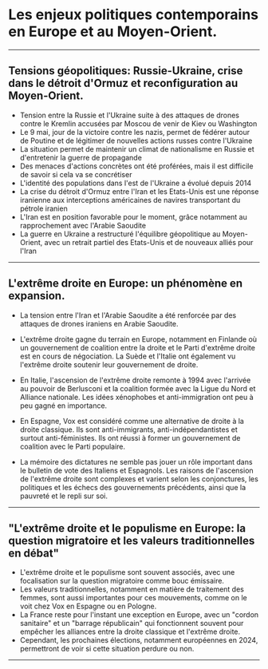 # Les enjeux politiques contemporains en Europe et au Moyen-Orient.

-----------

## Tensions géopolitiques: Russie-Ukraine, crise dans le détroit d'Ormuz et reconfiguration au Moyen-Orient.  
- Tension entre la Russie et l'Ukraine suite à des attaques de drones contre le Kremlin accusées par Moscou de venir de Kiev ou Washington
- Le 9 mai, jour de la victoire contre les nazis, permet de fédérer autour de Poutine et de légitimer de nouvelles actions russes contre l'Ukraine
- La situation permet de maintenir un climat de nationalisme en Russie et d'entretenir la guerre de propagande
- Des menaces d'actions concrètes ont été proférées, mais il est difficile de savoir si cela va se concrétiser
- L'identité des populations dans l'est de l'Ukraine a évolué depuis 2014
- La crise du détroit d'Ormuz entre l'Iran et les Etats-Unis est une réponse iranienne aux interceptions américaines de navires transportant du pétrole iranien
- L'Iran est en position favorable pour le moment, grâce notamment au rapprochement avec l'Arabie Saoudite
- La guerre en Ukraine a restructuré l'équilibre géopolitique au Moyen-Orient, avec un retrait partiel des Etats-Unis et de nouveaux alliés pour l'Iran

-----------

## L'extrême droite en Europe: un phénomène en expansion.  
- La tension entre l'Iran et l'Arabie Saoudite a été renforcée par des attaques de drones iraniens en Arabie Saoudite.

- L'extrême droite gagne du terrain en Europe, notamment en Finlande où un gouvernement de coalition entre la droite et le Parti d'extrême droite est en cours de négociation. La Suède et l'Italie ont également vu l'extrême droite soutenir leur gouvernement de droite.

- En Italie, l'ascension de l'extrême droite remonte à 1994 avec l'arrivée au pouvoir de Berlusconi et la coalition formée avec la Ligue du Nord et Alliance nationale. Les idées xénophobes et anti-immigration ont peu à peu gagné en importance.

- En Espagne, Vox est considéré comme une alternative de droite à la droite classique. Ils sont anti-immigrants, anti-indépendantistes et surtout anti-féministes. Ils ont réussi à former un gouvernement de coalition avec le Parti populaire.

- La mémoire des dictatures ne semble pas jouer un rôle important dans le bulletin de vote des Italiens et Espagnols. Les raisons de l'ascension de l'extrême droite sont complexes et varient selon les conjonctures, les politiques et les échecs des gouvernements précédents, ainsi que la pauvreté et le repli sur soi.

-----------

## "L'extrême droite et le populisme en Europe: la question migratoire et les valeurs traditionnelles en débat"  
- L'extrême droite et le populisme sont souvent associés, avec une focalisation sur la question migratoire comme bouc émissaire.
- Les valeurs traditionnelles, notamment en matière de traitement des femmes, sont aussi importantes pour ces mouvements, comme on le voit chez Vox en Espagne ou en Pologne.
- La France reste pour l'instant une exception en Europe, avec un "cordon sanitaire" et un "barrage républicain" qui fonctionnent souvent pour empêcher les alliances entre la droite classique et l'extrême droite.
- Cependant, les prochaines élections, notamment européennes en 2024, permettront de voir si cette situation perdure ou non.

-----------

